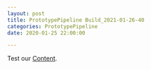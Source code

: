 ```yaml
---
layout: post
title: PrototypePipeline Build_2021-01-26-40
categories: PrototypePipeline
date: 2020-01-25 22:00:00

---
```

Test our [Content](https://github.com/Nowhere-Know-How/PipelinePrototype-Releases/releases/download/latest-master/Build_2021-01-26-40.zip).

